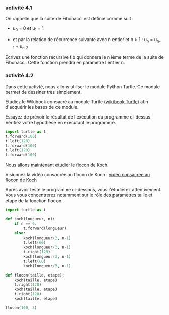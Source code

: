 ### activité 4.1

On rappelle que la suite de Fibonacci est définie comme suit :

- u<sub>0</sub> = 0 et u<sub>1</sub> = 1

- et par la relation de récurrence suivante avec n entier et n > 1 : u<sub>n</sub> = u<sub>n-1</sub> + u<sub>n-2</sub>

 Écrivez une fonction récursive fib qui donnera le n ième terme de la suite de Fibonacci. Cette fonction prendra en paramètre l'entier n.

### activité 4.2

Dans cette activté, nous allons utiliser le module Python Turtle. Ce module permet de dessiner très simplement.

Étudiez le Wikibook consacré au module Turtle ([wikibook Turtle](https://fr.wikibooks.org/wiki/Programmation_Python/Turtle)) afin d'acquérir les bases de ce module.

Essayez de prévoir le résultat de l'exécution du programme ci-dessus. Vérifiez votre hypothèse en exécutant le programme.

```python
import turtle as t
t.forward(100)
t.left(120)
t.forward(100)
t.left(120)
t.forward(100)
```

Nous allons maintenant étudier le flocon de Koch.

Visionnez la vidéo consacrée au flocon de Koch : [vidéo consacrée au flocon de Koch](https://www.youtube.com/watch?v=PW_Pka9iBko&t=1s)

Après avoir testé le programme ci-dessous, vous l'étudierez attentivement. Vous vous concentrerez notamment sur le rôle des paramètres taille et etape de la fonction flocon.

```python
import turtle as t

def koch(longueur, n):
    if n == 0:
        t.forward(longueur)
    else:
        koch(longueur/3, n-1)
        t.left(60)
        koch(longueur/3, n-1)
        t.right(120)
        koch(longueur/3, n-1)
        t.left(60)
        koch(longueur/3, n-1)

def flocon(taille, etape):
    koch(taille, etape)
    t.right(120)
    koch(taille, etape)
    t.right(120)
    koch(taille, etape)

flocon(100, 3)
```

